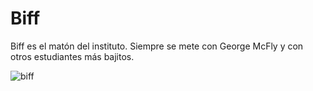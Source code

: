Biff
===

Biff es el matón del instituto. Siempre se mete con George McFly y con otros
estudiantes más bajitos.

![biff](https://raw.githubusercontent.com/wiki/AulaLinux/Git-Capacitor/images/1985/biff.jpg)